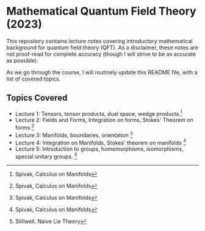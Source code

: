 # Mathematical Quantum Field Theory (2023)

This repository contains lecture notes covering introductory mathematical background for quantum field theory (QFT). As a disclaimer, these notes are not proof-read for complete accuracy (though I will strive to be as accurate as possible).

As we go through the course, I will routinely update this README file, with a list of covered topics. 

## Topics Covered

* Lecture 1: Tensors, tensor products, dual space, wedge products.[^1]
* Lecture 2: Fields and Forms, Integration on forms, Stokes' Theorem on forms [^1]
* Lecture 3: Manifolds, boundaries, orientation [^1]
* Lecture 4: Integration on Manifolds, Stokes' theorem on manifolds [^1]
* Lecture 5: Introduction to groups, homomorphisms, isomorphisms, special unitary groups. [^2]

[^1]: Spivak, Calculus on Manifolds
[^2]: Stillwell, Naive Lie Theory

